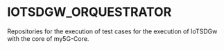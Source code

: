 # IOTSDGW_ORQUESTRATOR
Repositories for the execution of test cases for the execution of IoTSDGw with the core of my5G-Core.
